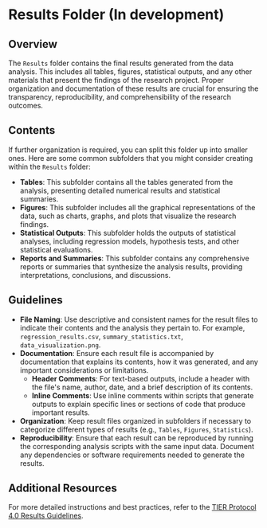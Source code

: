 # Results Folder (In development)

## Overview

The `Results` folder contains the final results generated from the data analysis. This includes all tables, figures, statistical outputs, and any other materials that present the findings of the research project. Proper organization and documentation of these results are crucial for ensuring the transparency, reproducibility, and comprehensibility of the research outcomes.

## Contents

If further organization is required, you can split this folder up into smaller ones. Here are some common subfolders that you might consider creating within the `Results` folder:

- **Tables**: This subfolder contains all the tables generated from the analysis, presenting detailed numerical results and statistical summaries.
- **Figures**: This subfolder includes all the graphical representations of the data, such as charts, graphs, and plots that visualize the research findings.
- **Statistical Outputs**: This subfolder holds the outputs of statistical analyses, including regression models, hypothesis tests, and other statistical evaluations.
- **Reports and Summaries**: This subfolder contains any comprehensive reports or summaries that synthesize the analysis results, providing interpretations, conclusions, and discussions.

## Guidelines

- **File Naming**: Use descriptive and consistent names for the result files to indicate their contents and the analysis they pertain to. For example, `regression_results.csv`, `summary_statistics.txt`, `data_visualization.png`.
- **Documentation**: Ensure each result file is accompanied by documentation that explains its contents, how it was generated, and any important considerations or limitations.
  - **Header Comments**: For text-based outputs, include a header with the file's name, author, date, and a brief description of its contents.
  - **Inline Comments**: Use inline comments within scripts that generate outputs to explain specific lines or sections of code that produce important results.
- **Organization**: Keep result files organized in subfolders if necessary to categorize different types of results (e.g., `Tables`, `Figures`, `Statistics`).
- **Reproducibility**: Ensure that each result can be reproduced by running the corresponding analysis scripts with the same input data. Document any dependencies or software requirements needed to generate the results.

## Additional Resources

For more detailed instructions and best practices, refer to the [TIER Protocol 4.0 Results Guidelines](https://www.projecttier.org/tier-protocol/protocol-4-0/root/output/results/).
